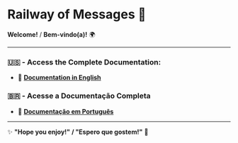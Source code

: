 # **Railway of Messages 🚂**


**Welcome!** / **Bem-vindo(a)!** 🌍

---

### 🇺🇸 - Access the Complete Documentation:
- 📘 **[Documentation in English](docs/README-en.md)**

### 🇧🇷 - Acesse a Documentação Completa <br>
- 📘 **[Documentação em Português](docs/README-pt.md)**

---

✨ **"Hope you enjoy!" / "Espero que gostem!"** 🚀 


